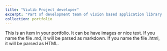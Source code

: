 ```yaml
---
title: "Viulib Project developer"
excerpt: "Part of development team of vision based application library as part of Vicomtech researcher.<br/><a href='http://www.viulib.org/index.html'><img src='http://www.viulib.org/images/home/FaceTracking.jpg'></a>"
collection: portfolio
---
```


This is an item in your portfolio. It can be have images or nice text. If you name the file .md, it will be parsed as markdown. If you name the file .html, it will be parsed as HTML. 
